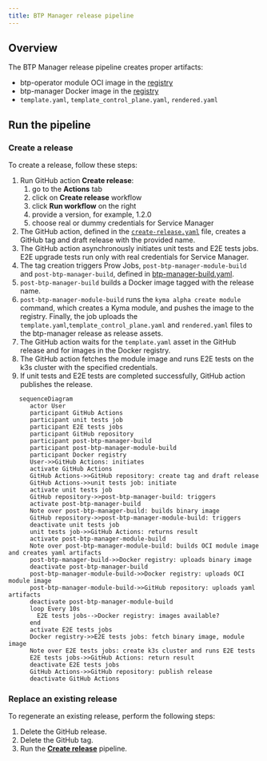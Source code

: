 ```yaml
---
title: BTP Manager release pipeline
---
```


## Overview

The BTP Manager release pipeline creates proper artifacts:
 - btp-operator module OCI image in the [registry](https://console.cloud.google.com/artifacts/docker/kyma-project/europe/prod/btp-manager)
 - btp-manager Docker image in the [registry](http://europe-docker.pkg.dev/kyma-project/prod/unsigned/component-descriptors/kyma.project.io/module/btp-operator)
 - `template.yaml`, `template_control_plane.yaml`, `rendered.yaml`

## Run the pipeline

### Create a release
To create a release, follow these steps:

1. Run GitHub action **Create release**: 
   1. go to the **Actions** tab
   2. click on **Create release** workflow 
   3. click  **Run workflow** on the right
   4. provide a version, for example, 1.2.0
   5. choose real or dummy credentials for Service Manager
2. The GitHub action, defined in the [`create-release.yaml`](../../github/workflows/create-release.yaml) file, creates a GitHub tag and draft release with the provided name.
3. The GitHub action asynchronously initiates unit tests and E2E tests jobs. E2E upgrade tests run only with real credentials for Service Manager.
4. The tag creation triggers Prow Jobs, `post-btp-manager-module-build` and `post-btp-manager-build`, defined in [btp-manager-build.yaml](https://github.com/kyma-project/test-infra/blob/main/prow/jobs/btp-manager/btp-manager-build.yaml).
5. `post-btp-manager-build` builds a Docker image tagged with the release name.
6. `post-btp-manager-module-build` runs the `kyma alpha create module` command, which creates a Kyma module, and pushes the image to the registry. 
Finally, the job uploads the `template.yaml`,`template_control_plane.yaml` and `rendered.yaml` files to the btp-manager release as release assets.
7. The GitHub action waits for the `template.yaml` asset in the GitHub release and for images in the Docker registry.
8. The GitHub action fetches the module image and runs E2E tests on the k3s cluster with the specified credentials. 
9. If unit tests and E2E tests are completed successfully, GitHub action publishes the release.

```mermaid
   sequenceDiagram
      actor User
      participant GitHub Actions
      participant unit tests job
      participant E2E tests jobs
      participant GitHub repository
      participant post-btp-manager-build
      participant post-btp-manager-module-build
      participant Docker registry
      User->>GitHub Actions: initiates
      activate GitHub Actions   
      GitHub Actions->>GitHub repository: create tag and draft release
      GitHub Actions->>unit tests job: initiate
      activate unit tests job
      GitHub repository->>post-btp-manager-build: triggers
      activate post-btp-manager-build
      Note over post-btp-manager-build: builds binary image
      GitHub repository->>post-btp-manager-module-build: triggers
      deactivate unit tests job
      unit tests job->>GitHub Actions: returns result
      activate post-btp-manager-module-build
      Note over post-btp-manager-module-build: builds OCI module image and creates yaml artifacts
      post-btp-manager-build->>Docker registry: uploads binary image 
      deactivate post-btp-manager-build
      post-btp-manager-module-build->>Docker registry: uploads OCI module image
      post-btp-manager-module-build->>GitHub repository: uploads yaml artifacts
      deactivate post-btp-manager-module-build
      loop Every 10s
        E2E tests jobs-->Docker registry: images available?
      end
      activate E2E tests jobs
      Docker registry->>E2E tests jobs: fetch binary image, module image
      Note over E2E tests jobs: create k3s cluster and runs E2E tests
      E2E tests jobs->>GitHub Actions: return result
      deactivate E2E tests jobs
      GitHub Actions->>GitHub repository: publish release
      deactivate GitHub Actions
```

### Replace an existing release

To regenerate an existing release, perform the following steps:

1. Delete the GitHub release.
2. Delete the GitHub tag.
3. Run the [**Create release**](#create-a-release) pipeline. 
